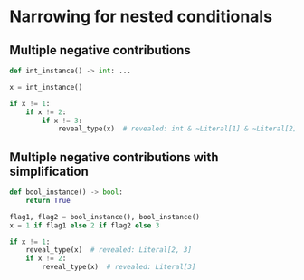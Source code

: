 # Narrowing for nested conditionals

## Multiple negative contributions

```py
def int_instance() -> int: ...

x = int_instance()

if x != 1:
    if x != 2:
        if x != 3:
            reveal_type(x)  # revealed: int & ~Literal[1] & ~Literal[2] & ~Literal[3]
```

## Multiple negative contributions with simplification

```py
def bool_instance() -> bool:
    return True

flag1, flag2 = bool_instance(), bool_instance()
x = 1 if flag1 else 2 if flag2 else 3

if x != 1:
    reveal_type(x)  # revealed: Literal[2, 3]
    if x != 2:
        reveal_type(x)  # revealed: Literal[3]
```
